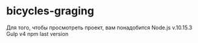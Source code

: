 # bicycles-graging

Для того, чтобы просмотреть проект, вам понадобится
Node.js v.10.15.3
Gulp v4
npm last version
